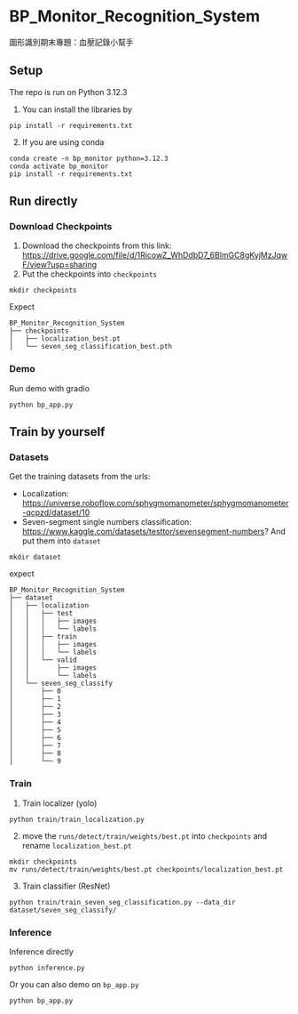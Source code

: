# BP_Monitor_Recognition_System
圖形識別期末專題：血壓記錄小幫手

## Setup
The repo is run on Python 3.12.3  
1. You can install the libraries by
```
pip install -r requirements.txt
```
2. If you are using conda
```
conda create -n bp_monitor python=3.12.3
conda activate bp_monitor
pip install -r requirements.txt
```

## Run directly

### Download Checkpoints
1. Download the checkpoints from this link: https://drive.google.com/file/d/1RicowZ_WhDdbD7_6BlmGC8gKyjMzJqwF/view?usp=sharing  
2. Put the checkpoints into `checkpoints`
```
mkdir checkpoints
```
Expect
```
BP_Monitor_Recognition_System
├── checkpoints
│   ├── localization_best.pt
│   └── seven_seg_classification_best.pth
```

### Demo
Run demo with gradio
```
python bp_app.py
```

## Train by yourself

### Datasets
Get the training datasets from the urls:
- Localization: https://universe.roboflow.com/sphygmomanometer/sphygmomanometer-qcpzd/dataset/10  
- Seven-segment single numbers classification: https://www.kaggle.com/datasets/testtor/sevensegment-numbers?
And put them into `dataset`
```
mkdir dataset
```
expect
```
BP_Monitor_Recognition_System
├── dataset
│   ├── localization
│   │   ├── test
│   │   │   ├── images
│   │   │   └── labels
│   │   ├── train
│   │   │   ├── images
│   │   │   └── labels
│   │   └── valid
│   │       ├── images
│   │       └── labels
│   └── seven_seg_classify
│       ├── 0
│       ├── 1
│       ├── 2
│       ├── 3
│       ├── 4
│       ├── 5
│       ├── 6
│       ├── 7
│       ├── 8
│       └── 9
```

### Train
1. Train localizer (yolo)
```
python train/train_localization.py
```
2. move the `runs/detect/train/weights/best.pt` into `checkpoints` and rename `localization_best.pt`
```
mkdir checkpoints
mv runs/detect/train/weights/best.pt checkpoints/localization_best.pt
```
3. Train classifier (ResNet)
```
python train/train_seven_seg_classification.py --data_dir dataset/seven_seg_classify/
```

### Inference
Inference directly
```
python inference.py
```
Or you can also demo on `bp_app.py`
```
python bp_app.py
```